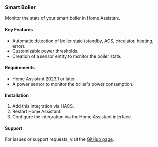 ### Smart Boiler

Monitor the state of your smart boiler in Home Assistant.

#### Key Features
- Automatic detection of boiler state (standby, ACS, circulator, heating, error).
- Customizable power thresholds.
- Creation of a sensor entity to monitor the boiler state.

#### Requirements
- Home Assistant 2023.1 or later.
- A power sensor to monitor the boiler's power consumption.

#### Installation
1. Add this integration via HACS.
2. Restart Home Assistant.
3. Configure the integration via the Home Assistant interface.

#### Support
For issues or support requests, visit the [GitHub page](https://github.com/fralitri/smart_boiler).
